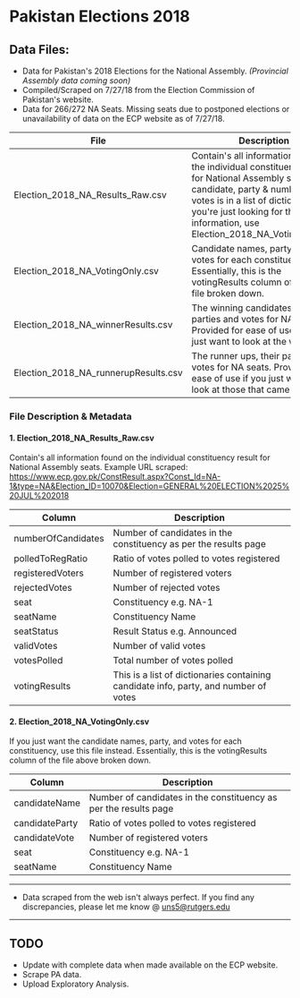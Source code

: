 # Pakistan Elections 2018


## Data Files:

- Data for Pakistan's 2018 Elections for the National Assembly. *(Provincial Assembly data coming soon)*  
- Compiled/Scraped on 7/27/18 from the Election Commission of Pakistan's website. 
- Data for 266/272 NA Seats. Missing seats due to postponed elections or unavailability of data on the ECP website as of 7/27/18.

| File | Description |
|--------|-------------|
| Election_2018_NA_Results_Raw.csv | Contain's all information found on the individual constituency result for National Assembly seats. The candidate, party & number of votes is in a list of dictionaries. If you're just looking for that information, use Election_2018_NA_VotingOnly.csv  |
| Election_2018_NA_VotingOnly.csv |  Candidate names, party, and votes for each constituency. Essentially, this is the votingResults column of the raw file broken down. |
| Election_2018_NA_winnerResults.csv | The winning candidates, their parties and votes for NA seats. Provided for ease of use if you just want to look at the winners |
| Election_2018_NA_runnerupResults.csv | The runner ups, their parties and votes for NA seats. Provided for ease of use if you just want to look at those that came second |

### File Description & Metadata

#### 1. Election_2018_NA_Results_Raw.csv
Contain's all information found on the individual constituency result for National Assembly seats.
Example URL scraped: https://www.ecp.gov.pk/ConstResult.aspx?Const_Id=NA-1&type=NA&Election_ID=10070&Election=GENERAL%20ELECTION%2025%20JUL%202018


| Column | Description |
|--------|-------------|
| numberOfCandidates | Number of candidates in the constituency as per the results page |
| polledToRegRatio | Ratio of votes polled to votes registered |
| registeredVoters | Number of registered voters |
| rejectedVotes | Number of rejected votes | 
| seat | Constituency e.g. NA-1 |
| seatName | Constituency Name |
| seatStatus | Result Status e.g. Announced |
| validVotes | Number of valid votes |
| votesPolled | Total number of votes polled |
| votingResults | This is a list of dictionaries containing candidate info, party, and number of votes |

#### 2. Election_2018_NA_VotingOnly.csv
If you just want the candidate names, party, and votes for each constituency, use this file instead.
Essentially, this is the votingResults column of the file above broken down.

| Column | Description |
|--------|-------------|
| candidateName | Number of candidates in the constituency as per the results page |
| candidateParty | Ratio of votes polled to votes registered |
| candidateVote | Number of registered voters |
| seat | Constituency e.g. NA-1 |
| seatName | Constituency Name |


***

- Data scraped from the web isn't always perfect. If you find any discrepancies, please let me know @ uns5@rutgers.edu

***

## TODO
- Update with complete data when made available on the ECP website.
- Scrape PA data.
- Upload Exploratory Analysis.
